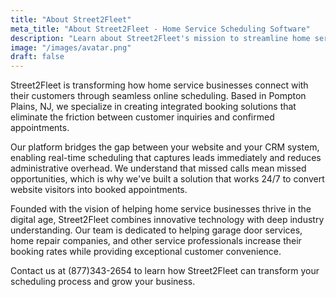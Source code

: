 ```yaml
---
title: "About Street2Fleet"
meta_title: "About Street2Fleet - Home Service Scheduling Software"
description: "Learn about Street2Fleet's mission to streamline home service business scheduling with innovative online booking solutions and CRM integration."
image: "/images/avatar.png"
draft: false
---
```


Street2Fleet is transforming how home service businesses connect with their customers through seamless online scheduling. Based in Pompton Plains, NJ, we specialize in creating integrated booking solutions that eliminate the friction between customer inquiries and confirmed appointments.

Our platform bridges the gap between your website and your CRM system, enabling real-time scheduling that captures leads immediately and reduces administrative overhead. We understand that missed calls mean missed opportunities, which is why we've built a solution that works 24/7 to convert website visitors into booked appointments.

Founded with the vision of helping home service businesses thrive in the digital age, Street2Fleet combines innovative technology with deep industry understanding. Our team is dedicated to helping garage door services, home repair companies, and other service professionals increase their booking rates while providing exceptional customer convenience.

Contact us at (877)343-2654 to learn how Street2Fleet can transform your scheduling process and grow your business.
